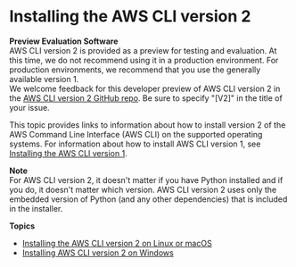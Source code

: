 # Installing the AWS CLI version 2<a name="install-cliv2"></a>

**Preview Evaluation Software**  
AWS CLI version 2 is provided as a preview for testing and evaluation\. At this time, we do not recommend using it in a production environment\. For production environments, we recommend that you use the generally available version 1\.  
We welcome feedback for this developer preview of AWS CLI version 2 in the [AWS CLI version 2 GitHub repo](https://github.com/aws/aws-cli/issues?q=is%3Aopen+is\%3Aissue+label%3Av2)\. Be sure to specify "\[V2\]" in the title of your issue\.

This topic provides links to information about how to install version 2 of the AWS Command Line Interface \(AWS CLI\) on the supported operating systems\. For information about how to install AWS CLI version 1, see [Installing the AWS CLI version 1](install-cliv1.md)\.

**Note**  
For AWS CLI version 2, it doesn't matter if you have Python installed and if you do, it doesn't matter which version\. AWS CLI version 2 uses only the embedded version of Python \(and any other dependencies\) that is included in the installer\.

**Topics**
+ [Installing the AWS CLI version 2 on Linux or macOS](install-cliv2-linux-mac.md)
+ [Installing AWS CLI version 2 on Windows](install-cliv2-windows.md)